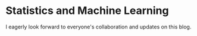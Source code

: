 # Statistics and Machine Learning

I eagerly look forward to everyone's collaboration and updates on this blog.
